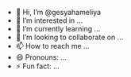 - 👋 Hi, I’m @gesyahameliya
- 👀 I’m interested in ...
- 🌱 I’m currently learning ...
- 💞️ I’m looking to collaborate on ...
- 📫 How to reach me ...
- 😄 Pronouns: ...
- ⚡ Fun fact: ...

<!---
gesyahameliya/gesyahameliya is a ✨ special ✨ repository because its `README.md` (this file) appears on your GitHub profile.
You can click the Preview link to take a look at your changes.
--->
